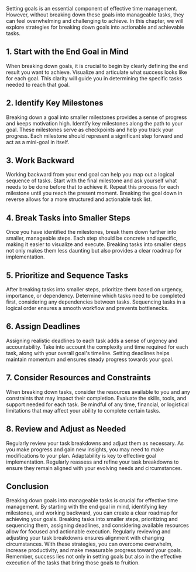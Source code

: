 
Setting goals is an essential component of effective time management. However, without breaking down these goals into manageable tasks, they can feel overwhelming and challenging to achieve. In this chapter, we will explore strategies for breaking down goals into actionable and achievable tasks.

**1. Start with the End Goal in Mind**
--------------------------------------

When breaking down goals, it is crucial to begin by clearly defining the end result you want to achieve. Visualize and articulate what success looks like for each goal. This clarity will guide you in determining the specific tasks needed to reach that goal.

**2. Identify Key Milestones**
------------------------------

Breaking down a goal into smaller milestones provides a sense of progress and keeps motivation high. Identify key milestones along the path to your goal. These milestones serve as checkpoints and help you track your progress. Each milestone should represent a significant step forward and act as a mini-goal in itself.

**3. Work Backward**
--------------------

Working backward from your end goal can help you map out a logical sequence of tasks. Start with the final milestone and ask yourself what needs to be done before that to achieve it. Repeat this process for each milestone until you reach the present moment. Breaking the goal down in reverse allows for a more structured and actionable task list.

**4. Break Tasks into Smaller Steps**
-------------------------------------

Once you have identified the milestones, break them down further into smaller, manageable steps. Each step should be concrete and specific, making it easier to visualize and execute. Breaking tasks into smaller steps not only makes them less daunting but also provides a clear roadmap for implementation.

**5. Prioritize and Sequence Tasks**
------------------------------------

After breaking tasks into smaller steps, prioritize them based on urgency, importance, or dependency. Determine which tasks need to be completed first, considering any dependencies between tasks. Sequencing tasks in a logical order ensures a smooth workflow and prevents bottlenecks.

**6. Assign Deadlines**
-----------------------

Assigning realistic deadlines to each task adds a sense of urgency and accountability. Take into account the complexity and time required for each task, along with your overall goal's timeline. Setting deadlines helps maintain momentum and ensures steady progress towards your goal.

**7. Consider Resources and Constraints**
-----------------------------------------

When breaking down tasks, consider the resources available to you and any constraints that may impact their completion. Evaluate the skills, tools, and support needed for each task. Be mindful of any time, financial, or logistical limitations that may affect your ability to complete certain tasks.

**8. Review and Adjust as Needed**
----------------------------------

Regularly review your task breakdowns and adjust them as necessary. As you make progress and gain new insights, you may need to make modifications to your plan. Adaptability is key to effective goal implementation. Regularly reassess and refine your task breakdowns to ensure they remain aligned with your evolving needs and circumstances.

Conclusion
----------

Breaking down goals into manageable tasks is crucial for effective time management. By starting with the end goal in mind, identifying key milestones, and working backward, you can create a clear roadmap for achieving your goals. Breaking tasks into smaller steps, prioritizing and sequencing them, assigning deadlines, and considering available resources allow for focused and actionable execution. Regularly reviewing and adjusting your task breakdowns ensures alignment with changing circumstances. With these strategies, you can overcome overwhelm, increase productivity, and make measurable progress toward your goals. Remember, success lies not only in setting goals but also in the effective execution of the tasks that bring those goals to fruition.
